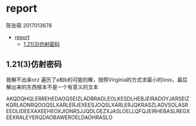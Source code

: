 # report

陈张萌 2017013678

- [report](#report)
  - [1.21(3)仿射密码](#1213仿射密码)

## 1.21(3)仿射密码

我解不出来orz
遍历了a和b的可能的解，按照Virginia的方式求最小的loss，最后解出来的东西根本不是一个有意义的文本

AKQDQHQLERREHEDAOQSEIZLADBRADLEOLKESDLHEBJEIRADOYJARSEIZKQRLADNRQOOQSLXARLERJEXEESJOQSLXARLERJQKRASZLADVSOLASREEOLIDEEXAXEEHEOXJIONRSJJQDLOEZXJASLOELLQFQJEIRHEBASLREGXEEXRALEYERQDAOBAWEROELDAOHRASLO
